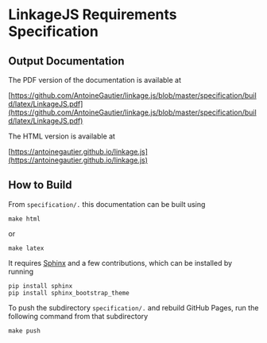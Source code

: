 # LinkageJS Requirements Specification

## Output Documentation

The PDF version of the documentation is available at

[https://github.com/AntoineGautier/linkage.js/blob/master/specification/build/latex/LinkageJS.pdf](https://github.com/AntoineGautier/linkage.js/blob/master/specification/build/latex/LinkageJS.pdf)

The HTML version is available at

[https://antoinegautier.github.io/linkage.js](https://antoinegautier.github.io/linkage.js)

## How to Build

From `specification/.` this documentation can be built using

```
make html
```

or

```
make latex
```

It requires [Sphinx](http://www.sphinx-doc.org) and a few contributions, which can be installed by running

```
pip install sphinx
pip install sphinx_bootstrap_theme
```

To push the subdirectory `specification/.` and rebuild GitHub Pages, run the following command from that subdirectory

```
make push
```